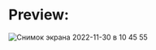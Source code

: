 # Preview:

![Снимок экрана 2022-11-30 в 10 45 55](https://user-images.githubusercontent.com/107110241/204737116-1ffdfb6a-180f-4564-94b3-d40e3a6fb2e7.png)
